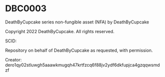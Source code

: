 # DBC0003
DeathByCupcake series non-fungible asset (NFA) by DeathByCupcake

Copyright 2022 DeathByCupcake. All rights reserved.

SCID: 

Repository on behalf of DeathByCupcake as requested, with permission.

Creator: dero1qy02stluwgh5aaawkmugqh47krtfzcq6f88jv2ydf6dkfupjca4gzqqwsmdzf
